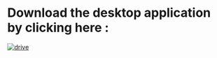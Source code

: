 
# Download the desktop application by clicking here :



[![drive](https://upload.wikimedia.org/wikipedia/commons/6/6a/Google_Drive_text_logo_grey.png)](https://drive.google.com/file/d/1v9ziWjc1Uohy-hH9eOc9NUi63l5Af5up/view?usp=share_link)
